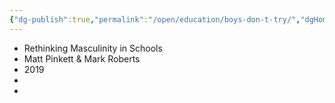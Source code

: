 ```yaml
---
{"dg-publish":true,"permalink":"/open/education/boys-don-t-try/","dgHomeLink":true,"dgPassFrontmatter":false}
---
```




- Rethinking Masculinity in Schools
- Matt Pinkett & Mark Roberts
- 2019
-
-